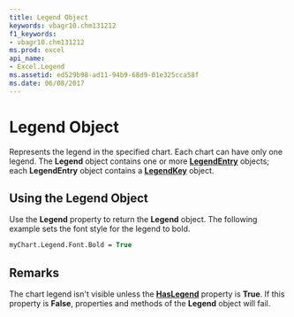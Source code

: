 ```yaml
---
title: Legend Object
keywords: vbagr10.chm131212
f1_keywords:
- vbagr10.chm131212
ms.prod: excel
api_name:
- Excel.Legend
ms.assetid: ed529b98-ad11-94b9-68d9-01e325cca58f
ms.date: 06/08/2017
---
```



# Legend Object

Represents the legend in the specified chart. Each chart can have only one legend. The **Legend** object contains one or more **[LegendEntry](legendentry-object.md)** objects; each **LegendEntry** object contains a **[LegendKey](legendkey-object.md)** object.


## Using the Legend Object

Use the **Legend** property to return the **Legend** object. The following example sets the font style for the legend to bold.


```vb
myChart.Legend.Font.Bold = True
```


## Remarks

The chart legend isn't visible unless the **[HasLegend](haslegend-property.md)** property is **True**. If this property is **False**, properties and methods of the **Legend** object will fail.


